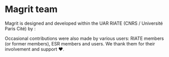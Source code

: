 <script setup>
import { VPTeamMembers } from 'vitepress/theme';

const linkSvg = '<svg fill="currentColor" stroke-width="0" xmlns="http://www.w3.org/2000/svg" viewBox="0 0 1024 1024" height="1em" width="1em" style="overflow: visible; color: currentcolor;"><path d="M574 665.4a8.03 8.03 0 0 0-11.3 0L446.5 781.6c-53.8 53.8-144.6 59.5-204 0-59.5-59.5-53.8-150.2 0-204l116.2-116.2c3.1-3.1 3.1-8.2 0-11.3l-39.8-39.8a8.03 8.03 0 0 0-11.3 0L191.4 526.5c-84.6 84.6-84.6 221.5 0 306s221.5 84.6 306 0l116.2-116.2c3.1-3.1 3.1-8.2 0-11.3L574 665.4zm258.6-474c-84.6-84.6-221.5-84.6-306 0L410.3 307.6a8.03 8.03 0 0 0 0 11.3l39.7 39.7c3.1 3.1 8.2 3.1 11.3 0l116.2-116.2c53.8-53.8 144.6-59.5 204 0 59.5 59.5 53.8 150.2 0 204L665.3 562.6a8.03 8.03 0 0 0 0 11.3l39.8 39.8c3.1 3.1 8.2 3.1 11.3 0l116.2-116.2c84.5-84.6 84.5-221.5 0-306.1zM610.1 372.3a8.03 8.03 0 0 0-11.3 0L372.3 598.7a8.03 8.03 0 0 0 0 11.3l39.6 39.6c3.1 3.1 8.2 3.1 11.3 0l226.4-226.4c3.1-3.1 3.1-8.2 0-11.3l-39.5-39.6z"></path></svg>';
const orcidSvg = '<svg fill="currentColor" stroke-width="0" xmlns="http://www.w3.org/2000/svg" viewBox="0 0 24 24" height="1em" width="1em" style="overflow: visible; color: currentcolor;"><path d="M12 0C5.372 0 0 5.372 0 12s5.372 12 12 12 12-5.372 12-12S18.628 0 12 0zM7.369 4.378c.525 0 .947.431.947.947s-.422.947-.947.947a.95.95 0 0 1-.947-.947c0-.525.422-.947.947-.947zm-.722 3.038h1.444v10.041H6.647V7.416zm3.562 0h3.9c3.712 0 5.344 2.653 5.344 5.025 0 2.578-2.016 5.025-5.325 5.025h-3.919V7.416zm1.444 1.303v7.444h2.297c3.272 0 4.022-2.484 4.022-3.722 0-2.016-1.284-3.722-4.097-3.722h-2.222z"></path></svg>';

const authors = [
  {
    avatar: 'https://avatars.githubusercontent.com/u/12172162?v=4',
    name: 'Matthieu Viry',
    title: 'Software engineer',
    org: 'CNRS',
    desc: 'Co-creator & developer',
    links: [
      { icon: 'github', link: 'https://github.com/mthh' },
      { icon: 'mastodon', link: 'https://fosstodon.org/@mthv' },
      { icon: { svg: orcidSvg }, link: 'https://orcid.org/0000-0002-0693-8556' },
      { icon: { svg: linkSvg }, link: 'https://mthh.github.io/' }
    ],
  },
  {
    avatar: 'https://avatars.githubusercontent.com/u/3041254?v=4',
    name: 'Timothée Giraud',
    title: 'GIS Engineer',
    org: 'CNRS',
    desc: 'Co-creator',
    links: [
      { icon: 'github', link: 'https://github.com/rcarto' },
      { icon: 'mastodon', link: 'https://fosstodon.org/@rcarto' },
      { icon: { svg: orcidSvg }, link: 'https://orcid.org/0000-0002-1932-3323' },
      { icon: { svg: linkSvg }, link: 'https://rcarto.github.io/' }
    ],
  },
];

const contributors = [
  {
    avatar: 'https://avatars.githubusercontent.com/u/17565776?v=4',
    name: 'Ronan Ysebaert',
    title: 'GIS Engineer',
    org: 'Univ. Paris Cité',
    desc: 'Contributor (example datasets)',
    links: [
      { icon: 'github', link: 'https://github.com/rysebaert' },
      { icon: { svg: orcidSvg }, link: 'https://orcid.org/0000-0002-7344-5911' }
    ],
  },
];
</script>

# Magrit team

Magrit is designed and developed within the UAR RIATE (CNRS / Université Paris Cité) by :

<VPTeamMembers size="small" :members="authors" />

<VPTeamMembers size="small" :members="contributors" />

Occasional contributions were also made by various users: RIATE members (or former members), ESR members and users.
We thank them for their involvement and support :heart:.